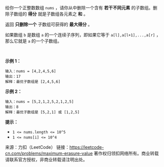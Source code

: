 给你一个正整数数组 ```nums``` ，请你从中删除一个含有 **若干不同元素** 的子数组。删除子数组的 **得分** 就是子数组各元素之 **和** 。

返回 **只删除一个** 子数组可获得的 **最大得分** 。

如果数组 ```b``` 是数组 ```a``` 的一个连续子序列，即如果它等于 ```a[l],a[l+1],...,a[r]``` ，那么它就是 ```a``` 的一个子数组。

 

**示例 1：**
```
输入：nums = [4,2,4,5,6]
输出：17
解释：最优子数组是 [2,4,5,6]
```
**示例 2：**
```
输入：nums = [5,2,1,2,5,2,1,2,5]
输出：8
解释：最优子数组是 [5,2,1] 或 [1,2,5]
```

**提示：**

* ```1 <= nums.length <= 10^5```
* ```1 <= nums[i] <= 10^4```

来源：力扣（LeetCode）
链接：https://leetcode-cn.com/problems/maximum-erasure-value
著作权归领扣网络所有。商业转载请联系官方授权，非商业转载请注明出处。
